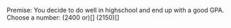 Premise: You decide to do well in highschool and end up with a good GPA.
Choose a number:
(2400 or)[] 
(2150)[]
